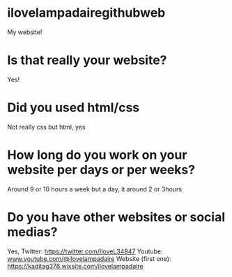 # ilovelampadairegithubweb
My website!



# Is that really your website?

Yes!


# Did you used html/css

Not really css but html, yes

# How long do you work on your website per days or per weeks?

Around 9 or 10 hours a week but a day, it around 2 or 3hours

# Do you have other websites or social medias?

Yes, Twitter: https://twitter.com/IloveL34847
Youtube: www.youtube.com/@ilovelampadaire
Website (first one): https://kaditag376.wixsite.com/ilovelampadaire
